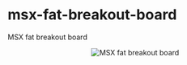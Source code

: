 msx-fat-breakout-board
======================

MSX fat breakout board

<p align="center">
  <img src="https://raw.githubusercontent.com/rogeriomm/msx-fat-breakout-board-pcb/master/images/msx-fat-breakout-board.jpg" alt="MSX fat breakout board"/>
</p>

